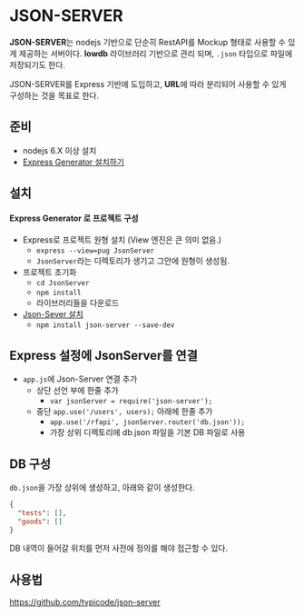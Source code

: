 JSON-SERVER
=====
**JSON-SERVER**는 nodejs 기반으로 단순히 RestAPI를 Mockup 형태로 사용할 수 있게 제공하는 서버이다. **lowdb** 라이브러리 기반으로 관리 되며, `.json` 타입으로 파일에 저장되기도 한다.

JSON-SERVER를 Express 기반에 도입하고, **URL**에 따라 분리되어 사용할 수 있게 구성하는 것을 목표로 한다.

준비
----
* nodejs 6.X 이상 설치
* [Express Generator 설치하기](https://expressjs.com/en/starter/generator.html)

설치
-----
#### Express Generator 로 프로젝트 구성
* Express로 프로젝트 원형 설치 (View 엔진은 큰 의미 없음.)
  * `express --view=pug JsonServer`
  * `JsonServer`라는 디렉토리가 생기고 그안에 원형이 생성됨.
* 프로젝트 초기화
  * `cd JsonServer`
  * `npm install`
  * 라이브러리들을 다운로드
* [Json-Sever 설치](https://github.com/typicode/json-server)
  * `npm install json-server --save-dev`

Express 설정에 JsonServer를 연결
-----
* `app.js`에 Json-Server 연결 추가
  * 상단 선언 부에 한줄 추가
    * `var jsonServer = require('json-server');`
  * 중단 `app.use('/users', users);` 아래에 한줄 추가
    * `app.use('/rfapi', jsonServer.router('db.json'));`
    * 가장 상위 디렉토리에 db.json 파일을 기본 DB 파일로 사용

DB 구성
-----
`db.json`을 가장 상위에 생성하고, 아래와 같이 생성한다.

```json
{
  "tests": [],
  "goods": []
}
```

DB 내역이 들어갈 위치를 먼저 사전에 정의를 해야 접근할 수 있다.

사용법
-----
https://github.com/typicode/json-server